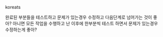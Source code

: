 koreats

완료된 부분들을 테스트하고 문제가 있는경우 수정하고 다음단계로 넘어가는 것이 좋아? 아니면 모든 작업을 수행하고 난 이후에 한부분씩 테스트 하면서 문제가 있는경우 수정하는게 좋아?
